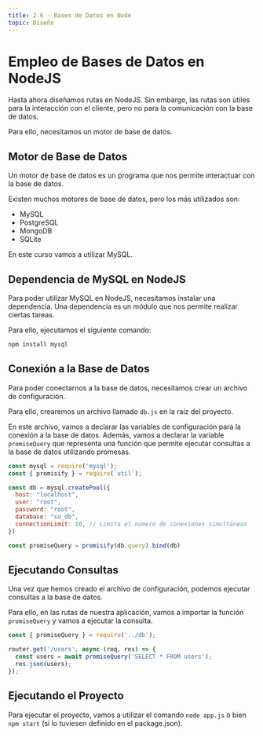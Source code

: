 ```yaml
---
title: 2.6 - Bases de Datos en Node
topic: Diseño
---
```


# Empleo de Bases de Datos en NodeJS

Hasta ahora diseñamos rutas en NodeJS. Sin embargo, las rutas son útiles para la interacción con el cliente, pero no para la comunicación con la base de datos.

Para ello, necesitamos un motor de base de datos.

## Motor de Base de Datos

Un motor de base de datos es un programa que nos permite interactuar con la base de datos.

Existen muchos motores de base de datos, pero los más utilizados son:

- MySQL
- PostgreSQL
- MongoDB
- SQLite

En este curso vamos a utilizar MySQL.

## Dependencia de MySQL en NodeJS

Para poder utilizar MySQL en NodeJS, necesitamos instalar una dependencia. Una dependencia es un módulo que nos permite realizar ciertas tareas.

Para ello, ejecutamos el siguiente comando:

```bash
npm install mysql
```

## Conexión a la Base de Datos

Para poder conectarnos a la base de datos, necesitamos crear un archivo de configuración.

Para ello, crearemos un archivo llamado `db.js` en la raíz del proyecto.

En este archivo, vamos a declarar las variables de configuración para la conexión a la base de datos.
Además, vamos a declarar la variable `promiseQuery` que representa una función que permite ejecutar consultas a la base de datos utilizando promesas.

```js
const mysql = require('mysql');
const { promisify } = require(`util`);

const db = mysql.createPool({
  host: "localhost",
  user: "root",
  password: "root",
  database: "su_db",
  connectionLimit: 10, // Limita el número de conexiones simultáneas
})

const promiseQuery = promisify(db.query).bind(db)
```

## Ejecutando Consultas

Una vez que hemos creado el archivo de configuración, podemos ejecutar consultas a la base de datos.

Para ello, en las rutas de nuestra aplicación, vamos a importar la función `promiseQuery` y vamos a ejecutar la consulta.

```js
const { promiseQuery } = require('../db');

router.get('/users', async (req, res) => {
  const users = await promiseQuery('SELECT * FROM users');
  res.json(users);
});
```

## Ejecutando el Proyecto

Para ejecutar el proyecto, vamos a utilizar el comando `node app.js` o bien `npm start` (si lo tuviesen definido en el package.json).
